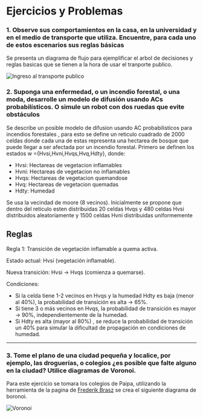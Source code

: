 # Ejercicios y Problemas 
### 1. Observe sus comportamientos en la casa, en la universidad y en el medio de transporte que utiliza. Encuentre, para cada uno de estos escenarios sus reglas básicas
Se presenta un diagrama de flujo para ejemplificar el arbol de decisiones y reglas basicas que se tienen a la hora de usar el tranporte publico.

![Ingreso al transporte publico](https://github.com/user-attachments/assets/537b4038-3b07-44e6-b969-034da1fcaea2)


### 2. Suponga una enfermedad, o un incendio forestal, o una moda, desarrolle un modelo de difusión usando ACs probabilísticos. O simule un robot con dos ruedas que evite obstáculos
Se describe un posible modelo de difusion usando AC probabilisticos para incendios forestales , para esto se define un reticulo cuadrado de 2000 celdas donde cada una de estas representa una hectarea de bosque que puede llegar a ser afectada por un incendio forestal.
Primero se definen los estados w ={Hvsi,Hvni,Hvqs,Hvq,Hdty}, donde:
- Hvsi: Hectareas de vegetacion inflamables 
- Hvni: Hectareas de vegetacion no inflamables
- Hvqs: Hectareas de vegetacion quemandose
- Hvq: Hectareas de vegetacion quemadas
- Hdty: Humedad
  
Se usa la vecindad de moore (8 vecinos).
Inicialmente se propone que dentro del reticulo esten distribuidas 20 celdas Hvqs y 480 celdas Hvsi distribuidos aleatoriamente y 1500 celdas Hvni distribuidas uniformemente 

Reglas
---
Regla 1: Transición de vegetación inflamable a quema activa.

Estado actual: Hvsi (vegetación inflamable). 

Nueva transición: Hvsi → Hvqs (comienza a quemarse).

Condiciones:

+ Si la celda tiene 1-2 vecinos en Hvqs y la humedad Hdty es baja (menor al 40%), la probabilidad de transición es alta -> 65%.
+ Si tiene 3 o más vecinos en Hvqs, la probabilidad de transición es mayor -> 90%, independientemente de la humedad.
+ Si Hdty es alta (mayor al 80%) , se reduce la probabilidad de transición un 40% para simular la dificultad de propagación en condiciones de humedad.

---


### 3. Tome el plano de una ciudad pequeña y localice, por ejemplo, las droguerías, o colegios ¿es posible que falte alguno en la ciudad? Utilice diagramas de Voronoi.

Para este ejercicio se tomara los colegios de Paipa, utilizando la herramienta de la pagina de [Frederik Brasz](https://cfbrasz.github.io/Voronoi.html) se crea el siguiente diagrama de boronoi.

![Voronoi](https://raw.githubusercontent.com/JuanVang/IA-Minirobots/d28eed432cb9c767b368bdbb0e564f869f652ce4/Aut%C3%B3matas%20Celulares/Images/Paipa_Voronoi.png?token=GHSAT0AAAAAAC2LRZLILWUTGP22BF36YNVOZZTOSVA)
